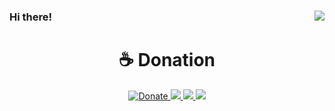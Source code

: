 ### Hi there! <img align="right" src="https://visitor-badge.glitch.me/badge?page_id=maschil.visitor-badge">
<h1 align="center"> ☕ Donation </h1>
<p align="center">
  <a href="https://saweria.co/dhenbhocil" target="_blank">
    <img src="https://encrypted-tbn0.gstatic.com/images?q=tbn:ANd9GcSi6m58mX9Fe5ii8oO-kMcSa6drnIVWh1anAw&usqp=CAU" alt="Donate">
  <a href="https://github.com/DenverCoder1/github-readme-streak-stats">
    <img src="https://github-readme-stats.vercel.app/api?username=maschil&theme=buefy">
    <img src="https://activity-graph.herokuapp.com/graph?username=maschil&theme=react-dark">
    <img src="https://github-readme-streak-stats.herokuapp.com/?user=maschil&theme=great-gatsby">
  </a>
</p>

